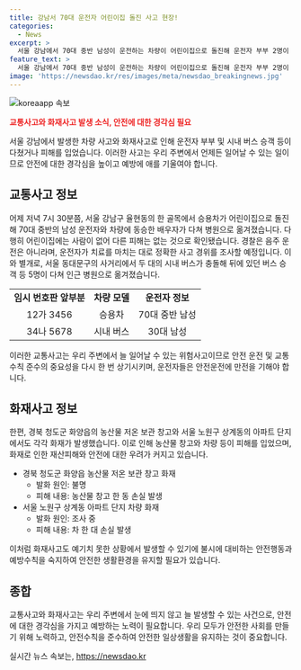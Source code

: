 ```yaml
---
title: 강남서 70대 운전자 어린이집 돌진 사고 현장!
categories:
  - News
excerpt: >
  서울 강남에서 70대 중반 남성이 운전하는 차량이 어린이집으로 돌진해 운전자 부부 2명이 다친 사고가 발생했습니다. 뿐만 아니라 시내버스 2대가 추돌하여 5명이 병원으로 옮겨졌습니다. 또한, 경북 청도군에서는 농산물 보관 창고와 서울 노원구에서는 아파트 단지에서 불이 발생하여 큰 피해가 발생했습니다. 과연 이 사건 사고들은 어떤 이유로 발생했는지 궁금할 것입니다.
feature_text: >
  서울 강남에서 70대 중반 남성이 운전하는 차량이 어린이집으로 돌진해 운전자 부부 2명이 다친 사고가 발생했습니다. 뿐만 아니라 시내버스 2대가 추돌하여 5명이 병원으로 옮겨졌습니다. 또한, 경북 청도군에서는 농산물 보관 창고와 서울 노원구에서는 아파트 단지에서 불이 발생하여 큰 피해가 발생했습니다. 과연 이 사건 사고들은 어떤 이유로 발생했는지 궁금할 것입니다.
image: 'https://newsdao.kr/res/images/meta/newsdao_breakingnews.jpg'
---
```


<p><img src="https://newsdao.kr/res/images/meta/newsdao_breakingnews.jpg" alt="koreaapp 속보" /></p>

<p><b><span style="color: #ee2323;">교통사고와 화재사고 발생 소식, 안전에 대한 경각심 필요</span></b></p>

<p>서울 강남에서 발생한 차량 사고와 화재사고로 인해 운전자 부부 및 시내 버스 승객 등이 다쳤거나 피해를 입었습니다. 이러한 사고는 우리 주변에서 언제든 일어날 수 있는 일이므로 안전에 대한 경각심을 높이고 예방에 애를 기울여야 합니다.</p>

<h2 data-ke-size="size26">교통사고 정보</h2>

<p data-ke-size="size16">어제 저녁 7시 30분쯤, 서울 강남구 율현동의 한 골목에서 승용차가 어린이집으로 돌진해 70대 중반의 남성 운전자와 차량에 동승한 배우자가 다쳐 병원으로 옮겨졌습니다. 다행히 어린이집에는 사람이 없어 다른 피해는 없는 것으로 확인됐습니다. 경찰은 음주 운전은 아니라며, 운전자가 치료를 마치는 대로 정확한 사고 경위를 조사할 예정입니다. 이와 별개로, 서울 동대문구의 사거리에서 두 대의 시내 버스가 충돌해 뒤에 있던 버스 승객 등 5명이 다쳐 인근 병원으로 옮겨졌습니다.</p>

<table>
  <tr>
    <td style="text-align: center; height: 17px;"><b>임시 번호판 앞부분</b></td>
    <td style="text-align: center; height: 17px;"><b>차량 모델</b></td>
    <td style="text-align: center; height: 17px;"><b>운전자 정보</b></td>
  </tr>
  <tr>
    <td style="text-align: center; height: 17px;">12가 3456</td>
    <td style="text-align: center; height: 17px;">승용차</td>
    <td style="text-align: center; height: 17px;">70대 중반 남성</td>
  </tr>
  <tr>
    <td style="text-align: center; height: 17px;">34나 5678</td>
    <td style="text-align: center; height: 17px;">시내 버스</td>
    <td style="text-align: center; height: 17px;">30대 남성</td>
  </tr>
</table>

<p data-ke-size="size16">이러한 교통사고는 우리 주변에서 늘 일어날 수 있는 위험사고이므로 안전 운전 및 교통수칙 준수의 중요성을 다시 한 번 상기시키며, 운전자들은 안전운전에 만전을 기해야 합니다.</p>

<h2 data-ke-size="size26">화재사고 정보</h2>

<p data-ke-size="size16">한편, 경북 청도군 화양읍의 농산물 저온 보관 창고와 서울 노원구 상계동의 아파트 단지에서도 각각 화재가 발생했습니다. 이로 인해 농산물 창고와 차량 등이 피해를 입었으며, 화재로 인한 재산피해와 안전에 대한 우려가 커지고 있습니다.</p>

<ul>
  <li>경북 청도군 화양읍 농산물 저온 보관 창고 화재
    <ul>
      <li>발화 원인: 불명</li>
      <li>피해 내용: 농산물 창고 한 동 손실 발생</li>
    </ul>
  </li>
  <li>서울 노원구 상계동 아파트 단지 차량 화재
    <ul>
      <li>발화 원인: 조사 중</li>
      <li>피해 내용: 차 한 대 손실 발생</li>
    </ul>
  </li>
</ul>

<p data-ke-size="size16">이처럼 화재사고도 예기치 못한 상황에서 발생할 수 있기에 불시에 대비하는 안전행동과 예방수칙을 숙지하여 안전한 생활환경을 유지할 필요가 있습니다.</p>

<h2 data-ke-size="size26">종합</h2>

<p data-ke-size="size16">교통사고와 화재사고는 우리 주변에서 눈에 띄지 않고 늘 발생할 수 있는 사건으로, 안전에 대한 경각심을 가지고 예방하는 노력이 필요합니다. 우리 모두가 안전한 사회를 만들기 위해 노력하고, 안전수칙을 준수하여 안전한 일상생활을 유지하는 것이 중요합니다.</p>
실시간 뉴스 속보는, <a href="https://newsdao.kr" rel="dofollow">https://newsdao.kr</a>


